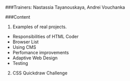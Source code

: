 ###Trainers: Nastassia Tayanouskaya, Andrei Vouchanka

###Content
1. Examples of real projects. 
  - Responsibilities of HTML Coder
  - Browser List
  - Using CMS
  - Perfomance improvements
  - Adaptive Web Design
  - Testing
2. CSS Quickdraw Challenge